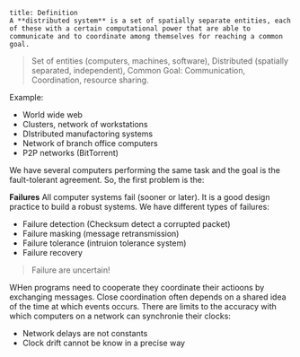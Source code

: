 ```ad-abstract
title: Definition
A **distributed system** is a set of spatially separate entities, each of these with a certain computational power that are able to communicate and to coordinate among themselves for reaching a common goal.

```

>Set of entities (computers, machines, software), Distributed (spatially separated, independent), Common Goal: Communication, Coordination, resource sharing.

Example:
- World wide web
- Clusters, network of workstations
- DIstributed manufactoring systems
- Network of branch office computers
- P2P networks (BitTorrent)

We have several computers performing the same task and the goal is the fault-tolerant agreement. So, the first problem is the:

**Failures**
All computer systems fail (sooner or later). It is a good design practice to build a robust systems. We have different types of failures:
- Failure detection (Checksum detect a corrupted packet)
- Failure masking (message retransmission)
- Failure tolerance (intruion tolerance system)
- Failure recovery

>Failure are uncertain!

WHen programs need to cooperate they coordinate their actioons by exchanging messages. Close coordination often depends on a shared idea of the time at which events occurs. There are limits to the accuracy with which computers on a network can synchronie their clocks:
- Network delays are not constants
- Clock drift cannot be know in a precise way

